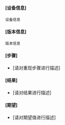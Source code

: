 #### [设备信息]

```
设备信息
```

#### [版本信息]

```
版本信息
```

#### [步骤]

- [请对重现步骤进行描述]

#### [结果]

- [请对结果进行描述]

#### [期望]

- [请对期望值进行描述]